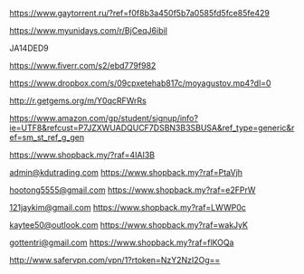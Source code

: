 
https://www.gaytorrent.ru/?ref=f0f8b3a450f5b7a0585fd5fce85fe429

https://www.myunidays.com/r/BjCeqJ6ibiI

JA14DED9

https://www.fiverr.com/s2/ebd779f982

https://www.dropbox.com/s/09cpxetehab817c/moyagustov.mp4?dl=0

http://r.getgems.org/m/Y0qcRFWrRs

https://www.amazon.com/gp/student/signup/info?ie=UTF8&refcust=P7JZXWUADQUCF7DSBN3B3SBUSA&ref_type=generic&ref=sm_st_ref_g_gen

https://www.shopback.my/?raf=4IAI3B

admin@kdutrading.com
https://www.shopback.my?raf=PtaVjh

hootong5555@gmail.com
https://www.shopback.my?raf=e2FPrW

121jaykim@gmail.com
https://www.shopback.my?raf=LWWP0c

kaytee50@outlook.com
https://www.shopback.my?raf=wakJyK

gottentri@gmail.com
https://www.shopback.my?raf=flKOQa

http://www.safervpn.com/vpn/1?rtoken=NzY2NzI2Og==
